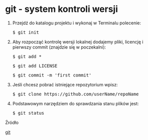 <h1>
  git - system kontroli wersji
</h1>

<ol>
  <li>
    Przejdź do katalogu projektu i wykonaj w Terminalu polecenie:
    <pre>$ git init</pre>
  </li>
  <li>
    Aby rozpocząć kontrolę wersji lokalnej dodajemy pliki, licencję i pierwszy commit (znajdzie się w poczekalni):
    <pre>$ git add *</pre>
    <pre>$ git add LICENSE</pre>
    <pre>$ git commit -m 'first commit'</pre>
  </li>
  <li>
    Jeśli chcesz pobrać istniejące repozytorium wpisz:
  <pre>$ git clone https://github.com/userName/repoName</pre>
  </li>
  <li>
    Podstawowym narzędziem do sprawdzania stanu plików jest:
    <pre>$ git status</pre>
  </li>
</ol>

<footer>
  <p>Źródło</p>
  <a href="https://git-scm.com/">
    git
  </a>
</footer>
